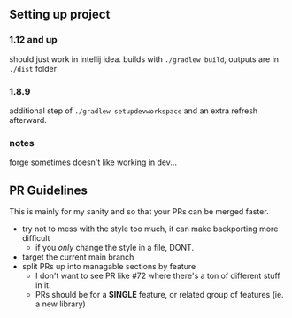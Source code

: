 ## Setting up project

### 1.12 and up

should just work in intellij idea.
builds with `./gradlew build`, outputs are in `./dist` folder

### 1.8.9

additional step of
`./gradlew setupdevworkspace`
and an extra refresh afterward.

### notes

forge sometimes doesn't like working in dev...

## PR Guidelines

This is mainly for my sanity and so that your PRs can be merged faster.

* try not to mess with the style too much, it can make backporting more difficult
  * if you *only* change the style in a file, DONT.
* target the current main branch
* split PRs up into managable sections by feature
  * I don't want to see PR like #72 where there's a ton of different stuff in it.
  * PRs should be for a **SINGLE** feature, or related group of features (ie. a new library)
